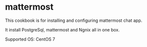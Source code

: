 # mattermost

This cookbook is for installing and configuring mattermost chat app.

It install PostgreSql, mattermost and Ngnix all in one box.

Supported OS:
   CentOS 7
